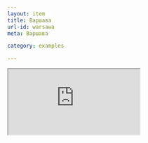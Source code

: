 ```yaml
---
layout: item
title: Варшава
url-id: warsawa
meta: Варшава

category: examples

---
```


<div class="embed-responsive embed-responsive-16by9">
  <iframe class="embed-responsive-item" src="https://www.youtube.com/embed/wH1Xo1aYR_I"></iframe>
</div>
